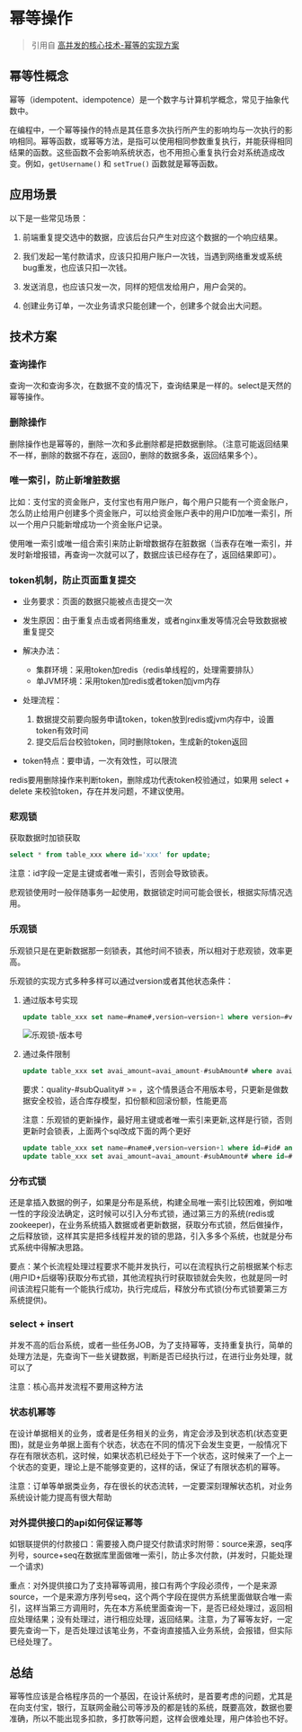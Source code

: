 # 幂等操作

> 引用自 [高并发的核心技术-幂等的实现方案](https://www.iteye.com/blog/825635381-2276077)

## 幂等性概念

幂等（idempotent、idempotence）是一个数字与计算机学概念，常见于抽象代数中。

在编程中，一个幂等操作的特点是其任意多次执行所产生的影响均与一次执行的影响相同。幂等函数，或幂等方法，是指可以使用相同参数重复执行，并能获得相同结果的函数。这些函数不会影响系统状态，也不用担心重复执行会对系统造成改变。例如，`getUsername()` 和 `setTrue()` 函数就是幂等函数。

## 应用场景

以下是一些常见场景：

1. 前端重复提交选中的数据，应该后台只产生对应这个数据的一个响应结果。

2. 我们发起一笔付款请求，应该只扣用户账户一次钱，当遇到网络重发或系统bug重发，也应该只扣一次钱。

3. 发送消息，也应该只发一次，同样的短信发给用户，用户会哭的。

4. 创建业务订单，一次业务请求只能创建一个，创建多个就会出大问题。

## 技术方案

### 查询操作

查询一次和查询多次，在数据不变的情况下，查询结果是一样的。select是天然的幂等操作。

### 删除操作

删除操作也是幂等的，删除一次和多此删除都是把数据删除。（注意可能返回结果不一样，删除的数据不存在，返回0，删除的数据多条，返回结果多个）。

### 唯一索引，防止新增脏数据

比如：支付宝的资金账户，支付宝也有用户账户，每个用户只能有一个资金账户，怎么防止给用户创建多个资金账户，可以给资金账户表中的用户ID加唯一索引，所以一个用户只能新增成功一个资金账户记录。

使用唯一索引或唯一组合索引来防止新增数据存在脏数据（当表存在唯一索引，并发时新增报错，再查询一次就可以了，数据应该已经存在了，返回结果即可）。

### token机制，防止页面重复提交

- 业务要求：页面的数据只能被点击提交一次
- 发生原因：由于重复点击或者网络重发，或者nginx重发等情况会导致数据被重复提交
- 解决办法：

    - 集群环境：采用token加redis（redis单线程的，处理需要排队）
    - 单JVM环境：采用token加redis或者token加jvm内存

- 处理流程：

    1. 数据提交前要向服务申请token，token放到redis或jvm内存中，设置token有效时间
    2. 提交后后台校验token，同时删除token，生成新的token返回

- token特点：要申请，一次有效性，可以限流

redis要用删除操作来判断token，删除成功代表token校验通过，如果用 select + delete 来校验token，存在并发问题，不建议使用。

### 悲观锁

获取数据时加锁获取

```sql
select * from table_xxx where id='xxx' for update;
```

注意：id字段一定是主键或者唯一索引，否则会导致锁表。

悲观锁使用时一般伴随事务一起使用，数据锁定时间可能会很长，根据实际情况选用。

### 乐观锁

乐观锁只是在更新数据那一刻锁表，其他时间不锁表，所以相对于悲观锁，效率更高。

乐观锁的实现方式多种多样可以通过version或者其他状态条件：

1. 通过版本号实现

    ```sql
    update table_xxx set name=#name#,version=version+1 where version=#version#
    ```

    ![乐观锁-版本号](http://dl2.iteye.com/upload/attachment/0115/0360/cc01c65f-be67-3fdf-adba-edf7f46ce86a.png)

2. 通过条件限制

    ```sql
    update table_xxx set avai_amount=avai_amount-#subAmount# where avai_amount-#subAmount# >= 0
    ```

    要求：quality-#subQuality# >= ，这个情景适合不用版本号，只更新是做数据安全校验，适合库存模型，扣份额和回滚份额，性能更高

    注意：乐观锁的更新操作，最好用主键或者唯一索引来更新,这样是行锁，否则更新时会锁表，上面两个sql改成下面的两个更好

    ```sql
    update table_xxx set name=#name#,version=version+1 where id=#id# and version=#version#
    update table_xxx set avai_amount=avai_amount-#subAmount# where id=#id# and avai_amount-#subAmount# >= 0
    ```

### 分布式锁

还是拿插入数据的例子，如果是分布是系统，构建全局唯一索引比较困难，例如唯一性的字段没法确定，这时候可以引入分布式锁，通过第三方的系统(redis或zookeeper)，在业务系统插入数据或者更新数据，获取分布式锁，然后做操作，之后释放锁，这样其实是把多线程并发的锁的思路，引入多多个系统，也就是分布式系统中得解决思路。

要点：某个长流程处理过程要求不能并发执行，可以在流程执行之前根据某个标志(用户ID+后缀等)获取分布式锁，其他流程执行时获取锁就会失败，也就是同一时间该流程只能有一个能执行成功，执行完成后，释放分布式锁(分布式锁要第三方系统提供)。

### select + insert

并发不高的后台系统，或者一些任务JOB，为了支持幂等，支持重复执行，简单的处理方法是，先查询下一些关键数据，判断是否已经执行过，在进行业务处理，就可以了

注意：核心高并发流程不要用这种方法

### 状态机幂等

在设计单据相关的业务，或者是任务相关的业务，肯定会涉及到状态机(状态变更图)，就是业务单据上面有个状态，状态在不同的情况下会发生变更，一般情况下存在有限状态机，这时候，如果状态机已经处于下一个状态，这时候来了一个上一个状态的变更，理论上是不能够变更的，这样的话，保证了有限状态机的幂等。

注意：订单等单据类业务，存在很长的状态流转，一定要深刻理解状态机，对业务系统设计能力提高有很大帮助

### 对外提供接口的api如何保证幂等

如银联提供的付款接口：需要接入商户提交付款请求时附带：source来源，seq序列号，source+seq在数据库里面做唯一索引，防止多次付款，(并发时，只能处理一个请求)

重点：对外提供接口为了支持幂等调用，接口有两个字段必须传，一个是来源source，一个是来源方序列号seq，这个两个字段在提供方系统里面做联合唯一索引，这样当第三方调用时，先在本方系统里面查询一下，是否已经处理过，返回相应处理结果；没有处理过，进行相应处理，返回结果。注意，为了幂等友好，一定要先查询一下，是否处理过该笔业务，不查询直接插入业务系统，会报错，但实际已经处理了。

## 总结

幂等性应该是合格程序员的一个基因，在设计系统时，是首要考虑的问题，尤其是在向支付宝，银行，互联网金融公司等涉及的都是钱的系统，既要高效，数据也要准确，所以不能出现多扣款，多打款等问题，这样会很难处理，用户体验也不好。